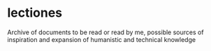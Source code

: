 # lectiones
Archive of documents to be read or read by me, possible sources of inspiration and expansion of humanistic and technical knowledge
